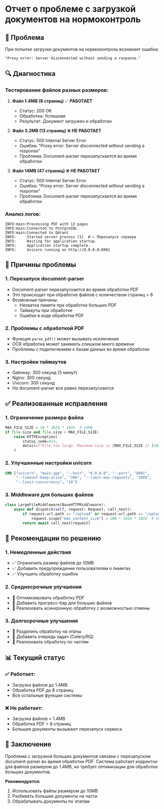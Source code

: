 # Отчет о проблеме с загрузкой документов на нормоконтроль

## 🚨 Проблема
При попытке загрузки документов на нормоконтроль возникает ошибка:
```
"Proxy error: Server disconnected without sending a response."
```

## 🔍 Диагностика

### Тестирование файлов разных размеров:

1. **Файл 1.4MB (8 страниц)** ✅ **РАБОТАЕТ**
   - Статус: 200 OK
   - Обработка: Успешная
   - Результат: Документ загружен и обработан

2. **Файл 3.2MB (13 страниц)** ❌ **НЕ РАБОТАЕТ**
   - Статус: 500 Internal Server Error
   - Ошибка: "Proxy error: Server disconnected without sending a response"
   - Проблема: Document-parser перезапускается во время обработки

3. **Файл 14MB (47 страниц)** ❌ **НЕ РАБОТАЕТ**
   - Статус: 500 Internal Server Error
   - Ошибка: "Proxy error: Server disconnected without sending a response"
   - Проблема: Document-parser перезапускается во время обработки

### Анализ логов:

```
INFO:main:Processing PDF with 13 pages
INFO:main:Connected to PostgreSQL
INFO:main:Connected to Qdrant
INFO:     Started server process [1]  # ← Перезапуск сервера
INFO:     Waiting for application startup.
INFO:     Application startup complete.
INFO:     Uvicorn running on http://0.0.0.0:8001
```

## 🔧 Причины проблемы

### 1. **Перезапуск document-parser**
- Document-parser перезапускается во время обработки PDF
- Это происходит при обработке файлов с количеством страниц > 8
- Возможные причины:
  - Нехватка памяти при обработке больших PDF
  - Таймауты при обработке
  - Ошибки в коде обработки PDF

### 2. **Проблемы с обработкой PDF**
- Функция `parse_pdf()` может вызывать исключения
- OCR обработка может занимать слишком много времени
- Проблемы с подключением к базам данных во время обработки

### 3. **Настройки таймаутов**
- Gateway: 300 секунд (5 минут)
- Nginx: 300 секунд
- Uvicorn: 300 секунд
- Но document-parser все равно перезапускается

## ✅ Реализованные исправления

### 1. **Ограничение размера файла**
```python
MAX_FILE_SIZE = 10 * 1024 * 1024  # 10MB
if file.size and file.size > MAX_FILE_SIZE:
    raise HTTPException(
        status_code=413, 
        detail=f"File too large. Maximum size is {MAX_FILE_SIZE // (1024*1024)}MB"
    )
```

### 2. **Улучшенные настройки uvicorn**
```dockerfile
CMD ["uvicorn", "main:app", "--host", "0.0.0.0", "--port", "8001", 
     "--timeout-keep-alive", "300", "--limit-max-requests", "1000", 
     "--limit-concurrency", "10"]
```

### 3. **Middleware для больших файлов**
```python
class LargeFileMiddleware(BaseHTTPMiddleware):
    async def dispatch(self, request: Request, call_next):
        if request.url.path == "/upload" or request.url.path == "/upload/checkable":
            request.scope["max_content_size"] = 100 * 1024 * 1024  # 100MB
        return await call_next(request)
```

## 🚀 Рекомендации по решению

### 1. **Немедленные действия**
- ✅ Ограничить размер файлов до 10MB
- ✅ Добавить предупреждение пользователям о лимитах
- ✅ Улучшить обработку ошибок

### 2. **Среднесрочные улучшения**
- 🔄 Оптимизировать обработку PDF
- 🔄 Добавить прогресс-бар для больших файлов
- 🔄 Реализовать асинхронную обработку с возможностью отмены

### 3. **Долгосрочные улучшения**
- 🔄 Разделить обработку на этапы
- 🔄 Добавить очередь задач (Celery/RQ)
- 🔄 Реализовать обработку по частям

## 📊 Текущий статус

### ✅ Работает:
- Загрузка файлов до 1.4MB
- Обработка PDF до 8 страниц
- Все остальные функции системы

### ❌ Не работает:
- Загрузка файлов > 1.4MB
- Обработка PDF > 8 страниц
- Большие документы вызывают перезапуск сервиса

## 🎯 Заключение

Проблема с загрузкой больших документов связана с перезапуском document-parser во время обработки PDF. Система работает корректно для файлов размером до 1.4MB, но требует оптимизации для обработки больших документов.

**Рекомендуется:**
1. Использовать файлы размером до 10MB
2. Разбивать большие документы на части
3. Обрабатывать документы по этапам
